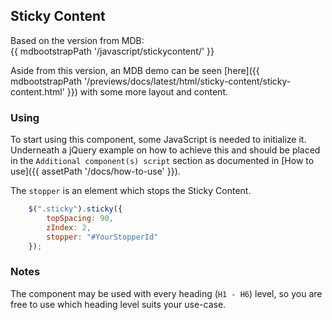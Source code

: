 ## Sticky Content

Based on the version from MDB:<br>
{{ mdbootstrapPath '/javascript/stickycontent/' }}

Aside from this version, an MDB demo can be seen [here]({{ mdbootstrapPath '/previews/docs/latest/html/sticky-content/sticky-content.html' }}) with some more layout and content.

### Using

To start using this component, some JavaScript is needed to initialize it.<br>
Underneath a jQuery example on how to achieve this and should be placed in the `Additional component(s) script` section as documented in [How to use]({{ assetPath '/docs/how-to-use' }}).

The `stopper` is an element which stops the Sticky Content.

```javascript
    $(".sticky").sticky({
        topSpacing: 90,
        zIndex: 2,
        stopper: "#YourStopperId"
    });
```

### Notes

The component may be used with every heading (`H1 - H6`) level, so you are free to use which heading level suits your use-case.
